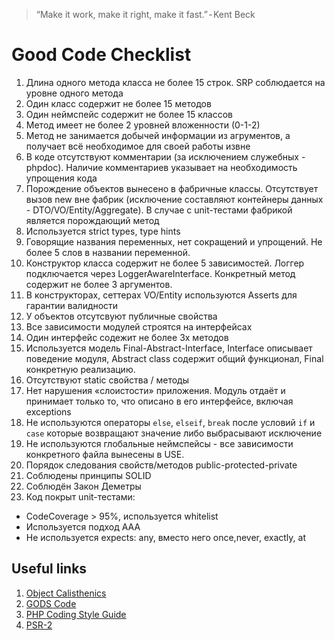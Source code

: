 > “Make it work, make it right, make it fast.” - Kent Beck

# Good Code Checklist
1. Длина одного метода класса не более 15 строк. SRP соблюдается на уровне одного метода
2. Один класс содержит не более 15 методов
3. Один неймспейс содержит не более 15 классов
4. Метод имеет не более 2 уровней вложенности (0-1-2)
5. Метод не занимается добычей информации из агрументов, а получает всё необходимое для своей работы извне
6. В коде отсутствуют комментарии (за исключением служебных - phpdoc). Наличие комментариев указывает на необходимость упрощения кода
7. Порождение объектов вынесено в фабричные классы. Отсутствует вызов new вне фабрик (исключение составляют контейнеры данных - DTO/VO/Entity/Aggregate). В случае с unit-тестами фабрикой является порождающий метод
8. Используется strict types, type hints
9. Говорящие названия переменных, нет сокращений и упрощений. Не более 5 слов в названии переменной.
10. Конструктор класса содержит не более 5 зависимостей. Логгер подключается через LoggerAwareInterface. Конкретный метод содержит не более 3 аргументов.
11. В конструкторах, сеттерах VO/Entity используются Asserts для гарантии валидности
12. У объектов отсутсвуют публичные свойства
13. Все зависимости модулей строятся на интерфейсах
14. Один интерфейс содежит не более 3х методов
15. Используется модель Final-Abstract-Interface, Interface описывает поведение модуля, Abstract class содержит общий функционал, Final конкретную реализацию.
16. Отсутствуют static свойства / методы
17. Нет нарушения «слоистости» приложения. Модуль отдаёт и принимает только то, что описано в его интерфейсе, включая exceptions
18. Не используются операторы `else`, `elseif`, `break` после условий `if` и `case` которые возвращают значение либо выбрасывают исключение
19. Не используются глобальные неймспейсы - все зависимости конкретного файла вынесены в USE.
20. Порядок следования свойств/методов public-protected-private
21. Соблюдены принципы SOLID
22. Соблюдён Закон Деметры
23. Код покрыт unit-тестами:
  * CodeCoverage > 95%, используется whitelist
  * Используется подход AAA
  * Не используется expects: any, вместо него once,never, exactly, at

## Useful links
1. [Object Calisthenics](https://williamdurand.fr/2013/06/03/object-calisthenics/)
2. [GODS Code](https://habr.com/company/mailru/blog/414201/)
3. [PHP Coding Style Guide](https://github.com/c3037/PHP-Coding-Style-Guide)
4. [PSR-2](https://www.php-fig.org/psr/psr-2/)
